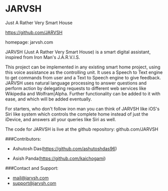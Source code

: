 # JARVSH
Just A Rather Very Smart House

https://github.com/JARVSH

homepage: jarvsh.com

JARVSH (Just A Rather Very Smart House) is a smart digital assistant, inspired from Iron Man's J.A.R.V.I.S.

This project can be implemented in any existing smart home project, using this voice assistance as the controlling unit. It uses a Speech to Text engine to get commands from user and a Text to Speech engine to give feedback. JARVSH uses natural language processing to answer questions and perform action by delegating requests to different web services like Wikipedia and Wolfram|Alpha. Further functionality can be added to it with ease, and which will be added eventually.

For starters, who don't follow iron man you can think of JARVSH like iOS's  Siri like system which controls the complete home instead  of just the iDevice, and answers all your queries like Siri as well.

The code for JARVSH is live at the github repository: github.com/JARVSH

###Contributors:

* Ashutosh Das(https://github.com/ashutoshdas96)

* Asish Panda(https://github.com/kaichogami)

###Contact and Support:

* mail@jarvsh.com
* support@jarvsh.com
